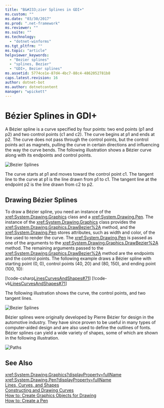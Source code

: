 ```yaml
---
title: "B&#233;zier Splines in GDI+"
ms.custom: ""
ms.date: "03/30/2017"
ms.prod: ".net-framework"
ms.reviewer: ""
ms.suite: ""
ms.technology: 
  - "dotnet-winforms"
ms.tgt_pltfrm: ""
ms.topic: "article"
helpviewer_keywords: 
  - "Bezier splines"
  - "splines, Bezier"
  - "GDI+, Bezier splines"
ms.assetid: 5774ce1e-87d4-4bc7-88c4-4862052781b8
caps.latest.revision: 16
author: dotnet-bot
ms.author: dotnetcontent
manager: "wpickett"
---
```

# B&#233;zier Splines in GDI+
A Bézier spline is a curve specified by four points: two end points (p1 and p2) and two control points (c1 and c2). The curve begins at p1 and ends at p2. The curve does not pass through the control points, but the control points act as magnets, pulling the curve in certain directions and influencing the way the curve bends. The following illustration shows a Bézier curve along with its endpoints and control points.  
  
 ![Bezier Splines](../../../../docs/framework/winforms/advanced/media/aboutgdip02-art11a.gif "Aboutgdip02_art11a")  
  
 The curve starts at p1 and moves toward the control point c1. The tangent line to the curve at p1 is the line drawn from p1 to c1. The tangent line at the endpoint p2 is the line drawn from c2 to p2.  
  
## Drawing Bézier Splines  
 To draw a Bézier spline, you need an instance of the <xref:System.Drawing.Graphics> class and a <xref:System.Drawing.Pen>. The instance of the <xref:System.Drawing.Graphics> class provides the <xref:System.Drawing.Graphics.DrawBezier%2A> method, and the <xref:System.Drawing.Pen> stores attributes, such as width and color, of the line used to render the curve. The <xref:System.Drawing.Pen> is passed as one of the arguments to the <xref:System.Drawing.Graphics.DrawBezier%2A> method. The remaining arguments passed to the <xref:System.Drawing.Graphics.DrawBezier%2A> method are the endpoints and the control points. The following example draws a Bézier spline with starting point (0, 0), control points (40, 20) and (80, 150), and ending point (100, 10):  
  
 [!code-csharp[LinesCurvesAndShapes#71](../../../../samples/snippets/csharp/VS_Snippets_Winforms/LinesCurvesAndShapes/CS/Class1.cs#71)]
 [!code-vb[LinesCurvesAndShapes#71](../../../../samples/snippets/visualbasic/VS_Snippets_Winforms/LinesCurvesAndShapes/VB/Class1.vb#71)]  
  
 The following illustration shows the curve, the control points, and two tangent lines.  
  
 ![Bezier Splines](../../../../docs/framework/winforms/advanced/media/aboutgdip02-art12.gif "Aboutgdip02_art12")  
  
 Bézier splines were originally developed by Pierre Bézier for design in the automotive industry. They have since proven to be useful in many types of computer-aided design and are also used to define the outlines of fonts. Bézier splines can yield a wide variety of shapes, some of which are shown in the following illustration.  
  
 ![Paths](../../../../docs/framework/winforms/advanced/media/aboutgdip02-art13.gif "Aboutgdip02_art13")  
  
## See Also  
 <xref:System.Drawing.Graphics?displayProperty=fullName>   
 <xref:System.Drawing.Pen?displayProperty=fullName>   
 [Lines, Curves, and Shapes](../../../../docs/framework/winforms/advanced/lines-curves-and-shapes.md)   
 [Constructing and Drawing Curves](../../../../docs/framework/winforms/advanced/constructing-and-drawing-curves.md)   
 [How to: Create Graphics Objects for Drawing](../../../../docs/framework/winforms/advanced/how-to-create-graphics-objects-for-drawing.md)   
 [How to: Create a Pen](../../../../docs/framework/winforms/advanced/how-to-create-a-pen.md)
